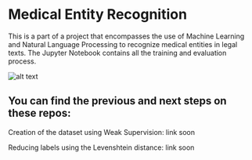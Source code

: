 # Medical Entity Recognition
This is a part of a project that encompasses the use of Machine Learning and Natural Language Processing to recognize medical entities in legal texts.
The Jupyter Notebook contains all the training and evaluation process. 

![alt text](http://url/to/img.png](https://github.com/rafaelviniciusoliveira/Medical-Entity-Recognition/blob/main/img.png))


## You can find the previous and next steps on these repos:

Creation of the dataset using Weak Supervision: link soon

Reducing labels using the Levenshtein distance: link soon
